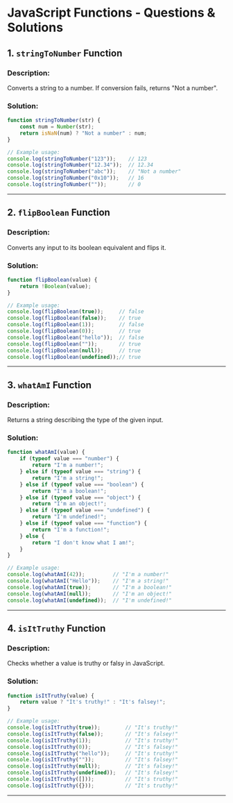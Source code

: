 # JavaScript Functions - Questions & Solutions


## 1. `stringToNumber` Function

### **Description:**
Converts a string to a number. If conversion fails, returns "Not a number".

### **Solution:**
```javascript
function stringToNumber(str) {
    const num = Number(str);
    return isNaN(num) ? "Not a number" : num;
}

// Example usage:
console.log(stringToNumber("123"));    // 123
console.log(stringToNumber("12.34"));  // 12.34
console.log(stringToNumber("abc"));    // "Not a number"
console.log(stringToNumber("0x10"));   // 16
console.log(stringToNumber(""));       // 0
```

---

## 2. `flipBoolean` Function

### **Description:**
Converts any input to its boolean equivalent and flips it.

### **Solution:**
```javascript
function flipBoolean(value) {
    return !Boolean(value);
}

// Example usage:
console.log(flipBoolean(true));     // false
console.log(flipBoolean(false));    // true
console.log(flipBoolean(1));        // false
console.log(flipBoolean(0));        // true
console.log(flipBoolean("hello"));  // false
console.log(flipBoolean(""));       // true
console.log(flipBoolean(null));     // true
console.log(flipBoolean(undefined));// true
```

---

## 3. `whatAmI` Function

### **Description:**
Returns a string describing the type of the given input.

### **Solution:**
```javascript
function whatAmI(value) {
    if (typeof value === "number") {
        return "I'm a number!";
    } else if (typeof value === "string") {
        return "I'm a string!";
    } else if (typeof value === "boolean") {
        return "I'm a boolean!";
    } else if (typeof value === "object") {
        return "I'm an object!";
    } else if (typeof value === "undefined") {
        return "I'm undefined!";
    } else if (typeof value === "function") {
        return "I'm a function!";
    } else {
        return "I don't know what I am!";
    }
}

// Example usage:
console.log(whatAmI(42));         // "I'm a number!"
console.log(whatAmI("Hello"));    // "I'm a string!"
console.log(whatAmI(true));       // "I'm a boolean!"
console.log(whatAmI(null));       // "I'm an object!"
console.log(whatAmI(undefined));  // "I'm undefined!"
```

---

## 4. `isItTruthy` Function

### **Description:**
Checks whether a value is truthy or falsy in JavaScript.

### **Solution:**
```javascript
function isItTruthy(value) {
    return value ? "It's truthy!" : "It's falsey!";
}

// Example usage:
console.log(isItTruthy(true));        // "It's truthy!"
console.log(isItTruthy(false));       // "It's falsey!"
console.log(isItTruthy(1));           // "It's truthy!"
console.log(isItTruthy(0));           // "It's falsey!"
console.log(isItTruthy("hello"));     // "It's truthy!"
console.log(isItTruthy(""));          // "It's falsey!"
console.log(isItTruthy(null));        // "It's falsey!"
console.log(isItTruthy(undefined));   // "It's falsey!"
console.log(isItTruthy([]));          // "It's truthy!"
console.log(isItTruthy({}));          // "It's truthy!"
```

---



